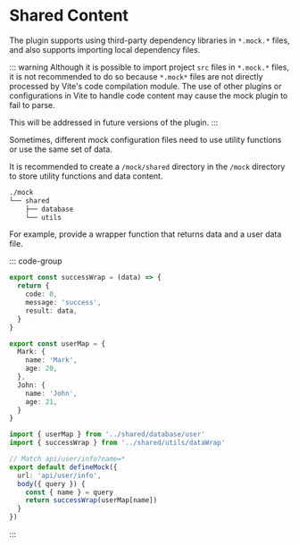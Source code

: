 # Shared Content

The plugin supports using third-party dependency libraries in `*.mock.*` files, and also supports importing local dependency files.

::: warning
Although it is possible to import project `src` files in `*.mock.*` files, it is not recommended to do so because `*.mock*` files are not directly processed by Vite's code compilation module. The use of other plugins or configurations in Vite to handle code content may cause the mock plugin to fail to parse.

This will be addressed in future versions of the plugin.
:::

Sometimes, different mock configuration files need to use utility functions or use the same set of data.

It is recommended to create a `/mock/shared` directory in the `/mock` directory to store utility functions and data content.

```sh
./mock
└── shared
    ├── database 
    └── utils
```

For example, provide a wrapper function that returns data and a user data file.

::: code-group
``` ts [shared/utils/dataWrap.ts]
export const successWrap = (data) => {
  return {
    code: 0,
    message: 'success',
    result: data,
  }
}
```
```ts [shared/database/user.ts]
export const userMap = {
  Mark: {
    name: 'Mark',
    age: 20,
  },
  John: {
    name: 'John',
    age: 21,
  }
}
```
```ts [user/info.mock.ts]
import { userMap } from '../shared/database/user'
import { successWrap } from '../shared/utils/dataWrap'

// Match api/user/info?name=*
export default defineMock({
  url: 'api/user/info',
  body({ query }) {
    const { name } = query
    return successWrap(userMap[name])
  }
})
```
:::

